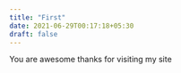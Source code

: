 ```yaml
---
title: "First"
date: 2021-06-29T00:17:18+05:30
draft: false
---
```



You are awesome thanks for visiting my site